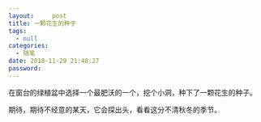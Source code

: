 ```yaml
---
layout:     post
title: 一颗花生的种子
tags:
  - null
categories:
  - 随笔
date: 2018-11-29 21:48:27
password:
---
```


在窗台的绿植盆中选择一个最肥沃的一个，挖个小洞，种下了一颗花生的种子。

期待，期待不经意的某天，它会探出头，看看这分不清秋冬的季节。